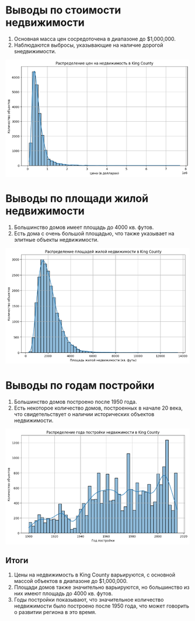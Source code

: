 # Выводы по стоимости недвижимости
1. Основная масса цен сосредоточена в диапазоне до $1,000,000.
2. Наблюдаются выбросы, указывающие на наличие дорогой  sнедвижимости.

![Local Image](image.png "")


# Выводы по площади жилой недвижимости
1. Большинство домов имеет площадь до 4000 кв. футов.
2. Есть дома с очень большой площадью, что также указывает на элитные объекты недвижимости.

![alt text](image-1.png)

# Выводы по годам постройки
1. Большинство домов построено после 1950 года.
2. Есть некоторое количество домов, построенных в начале 20 века, что свидетельствует о наличии исторических объектов недвижимости.

![alt text](image-2.png)

## Итоги
1. Цены на недвижимость в King County варьируются, с основной массой объектов в диапазоне до $1,000,000.
2. Площади домов также значительно варьируются, но большинство из них имеют площадь до 4000 кв. футов.
3. Годы постройки показывают, что значительное количество недвижимости было построено после 1950 года, что может говорить о развитии региона в это время.